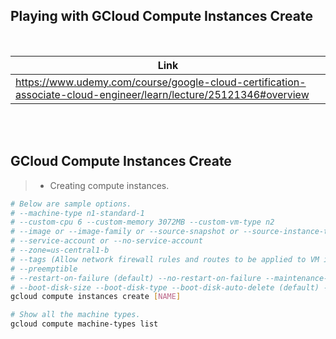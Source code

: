 ## Playing with GCloud Compute Instances Create

<br />

| Link |
| ---- |
| https://www.udemy.com/course/google-cloud-certification-associate-cloud-engineer/learn/lecture/25121346#overview |

<br />
<br />



## GCloud Compute Instances Create

> - Creating compute instances.

```sh
# Below are sample options.
# --machine-type n1-standard-1
# --custom-cpu 6 --custom-memory 3072MB --custom-vm-type n2
# --image or --image-family or --source-snapshot or --source-instance-template or --source-machine-image
# --service-account or --no-service-account
# --zone=us-central1-b
# --tags (Allow network firewall rules and routes to be applied to VM instances.)
# --preemptible
# --restart-on-failure (default) --no-restart-on-failure --maintenance-policy (MIGRATE (default) / TERMINATE)
# --boot-disk-size --boot-disk-type --boot-disk-auto-delete (default) ---no-boot-disk-auto-delete
gcloud compute instances create [NAME]

# Show all the machine types.
gcloud compute machine-types list
```
